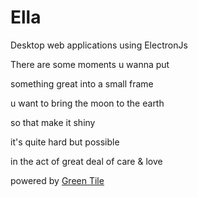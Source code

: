 # Ella
Desktop web applications using ElectronJs

There are some moments u wanna put

something great into a small frame

u want to bring the moon to the earth

so that make it shiny

it's quite hard but possible

in the act of great deal of care & love

powered by <a href="https://www.github.com/greentile">Green Tile<a>
